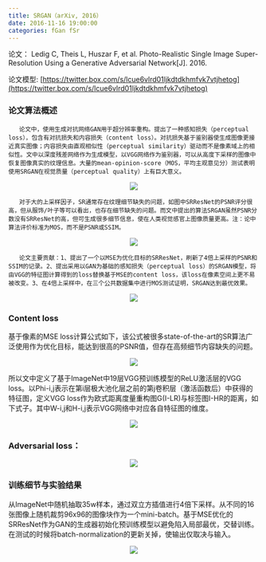 ```yaml
---
title: SRGAN（arXiv, 2016）
date: 2016-11-16 19:00:00
categories: fGan fSr
---
```


<script type="text/javascript" src="http://cdn.mathjax.org/mathjax/latest/MathJax.js?config=default"></script>

论文： Ledig C, Theis L, Huszar F, et al. Photo-Realistic Single Image Super-Resolution Using a Generative Adversarial Network[J]. 2016.

论文模型: [https://twitter.box.com/s/lcue6vlrd01ljkdtdkhmfvk7vtjhetog](https://twitter.box.com/s/lcue6vlrd01ljkdtdkhmfvk7vtjhetog)

### 论文算法概述

       论文中，使用生成对抗网络GAN用于超分辨率重构。提出了一种感知损失（perceptual loss），包含有对抗损失和内容损失（content loss）。对抗损失基于鉴别器使生成图像更接近真实图像；内容损失由直观相似性（perceptual similarity）驱动而不是像素域上的相似性。文中以深度残差网络作为生成模型，以VGG网络作为鉴别器，可以从高度下采样的图像中恢复图像真实的纹理信息。大量的mean-opinion-score（MOS，平均主观意见分）测试表明使用SRGAN在视觉质量（perceptual quality）上有巨大意义。

<center><img src="{{ site.baseurl }}/images/pdGan/srgan2.png"></center>

       对于大的上采样因子，SR通常存在纹理细节缺失的问题，如图中SRResNet的PSNR评分很高，但从服饰/叶子等可以看出，也存在细节缺失的问题。而文中提出的算法SRGAN虽然PSNR分数没有SRResNet的高，但可生成很多细节信息，使在人类视觉感官上图像质量更高。注：论中算法评价标准为MOS，而不是PSNR或SSIM。

<center><img src="{{ site.baseurl }}/images/pdGan/srgan1.png"></center>
 
       论文主要贡献：1、提出了一个以MSE为优化目标的SRResNet，刷新了4倍上采样的PSNR和SSIM的记录。2、提出采用以GAN为基础的感知损失（perceptual loss）的SRGAN模型，将由VGG的特征图计算得到的loss替换基于MSE的content loss，该loss在像素空间上更不易被改变。3、在4倍上采样中，在三个公共数据集中进行MOS测试证明，SRGAN达到最优效果。

<center><img src="{{ site.baseurl }}/images/pdGan/srgan3.png"></center>
	   
### Content loss

   基于像素的MSE loss计算公式如下，该公式被很多state-of-the-art的SR算法广泛使用作为优化目标，能达到很高的PSNR值，但存在高频细节内容缺失的问题。

<center><img src="{{ site.baseurl }}/images/pdGan/srgan4.png"></center>

   所以文中定义了基于ImageNet中19层VGG预训练模型的ReLU激活层的VGG loss。以Phi-i,j表示在第i层极大池化层之前的第j卷积层（激活函数后）中获得的特征图，定义VGG loss作为欧式距离度量重构图G(I-LR)与标签图I-HR的距离，如下式子。其中W-i,j和H-i,j表示VGG网络中对应各自特征图的维度。
   
<center><img src="{{ site.baseurl }}/images/pdGan/srgan5.png"></center>

### Adversarial loss：

<center><img src="{{ site.baseurl }}/images/pdGan/srgan6.png"></center>

### 训练细节与实验结果

   从ImageNet中随机抽取35w样本，通过双立方插值进行4倍下采样。从不同的16张图像上随机裁剪96x96的图像块作为一个mini-batch。基于MSE优化的SRResNet作为GAN的生成器初始化预训练模型以避免陷入局部最优，交替训练。在测试的时候将batch-normalization的更新关掉，使输出仅取决与输入。
   
<center><img src="{{ site.baseurl }}/images/pdGan/simgan7.png"></center>

